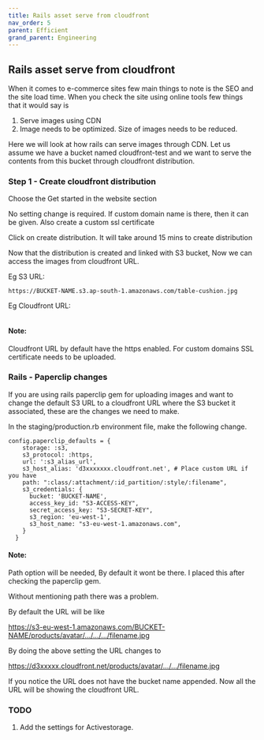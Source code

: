 ```yaml
---
title: Rails asset serve from cloudfront
nav_order: 5
parent: Efficient
grand_parent: Engineering
---
```


## Rails asset serve from cloudfront

When it comes to e-commerce sites few main things to note is the SEO and the site load time. When you check the site using online tools few things that it would say is

  1. Serve images using CDN
  2. Image needs to be optimized. Size of images needs to be reduced.

Here we will look at how rails can serve images through CDN. Let us assume we have a bucket named cloudfront-test and we want to serve the contents from this bucket through cloudfront distribution.

### Step 1 - Create cloudfront distribution

Choose the Get started in the website section

No setting change is required. If custom domain name is there, then it can be given. Also create a custom ssl certificate

Click on create distribution. It will take around 15 mins to create distribution

Now that the distribution is created and linked with S3 bucket, Now we can access the images from cloudfront URL.

Eg S3 URL:
```
https://BUCKET-NAME.s3.ap-south-1.amazonaws.com/table-cushion.jpg
```

Eg Cloudfront URL:
``` https://d3xxxxxxxx.cloudfront.net/table-cushion.jpg
```

#### Note:

Cloudfront URL by default have the https enabled. For custom domains SSL certificate needs to be uploaded.



### Rails - Paperclip changes

If you are using rails paperclip gem for uploading images and want to change the default S3 URL to a cloudfront URL where the S3 bucket it associated, these are the changes we need to make.

In the staging/production.rb environment file, make the following change.


```
config.paperclip_defaults = {
    storage: :s3,
    s3_protocol: :https,
    url: ':s3_alias_url',
    s3_host_alias: 'd3xxxxxxx.cloudfront.net', # Place custom URL if you have
    path: ":class/:attachment/:id_partition/:style/:filename",
    s3_credentials: {
      bucket: 'BUCKET-NAME',
      access_key_id: "S3-ACCESS-KEY",
      secret_access_key: "S3-SECRET-KEY",
      s3_region: 'eu-west-1',
      s3_host_name: "s3-eu-west-1.amazonaws.com",
    }
  }
```

#### Note:

Path option will be needed, By default it wont be there. I placed this after checking the paperclip gem.

Without mentioning path there was a problem.

By default the URL will be like

https://s3-eu-west-1.amazonaws.com/BUCKET-NAME/products/avatar/.../.../.../filename.jpg

By doing the above setting the URL changes to

https://d3xxxxx.cloudfront.net/products/avatar/.../.../filename.jpg

If you notice the URL does not have the bucket name appended. Now all the URL will be showing the cloudfront URL.

### TODO

1. Add the settings for Activestorage.
